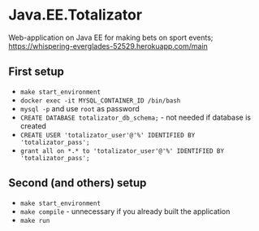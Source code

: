 # Java.EE.Totalizator
Web-application on Java EE for making bets on sport events;
https://whispering-everglades-52529.herokuapp.com/main

## First setup

- `make start_environment`
- `docker exec -it MYSQL_CONTAINER_ID /bin/bash`
- `mysql -p` and use `root` as password
- `CREATE DATABASE totalizator_db_schema;` - not needed if database is created 
- `CREATE USER 'totalizator_user'@'%' IDENTIFIED BY 'totalizator_pass';`
- `grant all on *.* to 'totalizator_user'@'%' IDENTIFIED BY 'totalizator_pass';`

## Second (and others) setup

- `make start_environment`
- `make compile` - unnecessary if you already built the application
- `make run`
